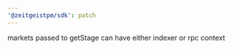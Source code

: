 ```yaml
---
'@zeitgeistpm/sdk': patch
---
```


markets passed to getStage can have either indexer or rpc context
